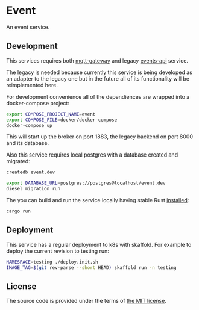 # Event

An event service.


## Development

This services requires both [mqtt-gateway][mqtt-gateway] and legacy [events-api][events-api] service.

The legacy is needed because currently this service is being developed as an adapter to the legacy
one but in the future all of its functionality will be reimplemented here.

For development convenience all of the dependiences are wrapped into a docker-compose project:

```bash
export COMPOSE_PROJECT_NAME=event
export COMPOSE_FILE=docker/docker-compose
docker-compose up
```

This will start up the broker on port 1883, the legacy backend on port 8000 and its database.

Also this service requires local postgres with a database created and migrated:

```bash
createdb event.dev

export DATABASE_URL=postgres://postgres@localhost/event.dev
diesel migration run
```

The you can build and run the service locally having stable Rust [installed][rustup]:

```bash
cargo run
```

[mqtt-gateway]:[http://github.com/netology-group/mqtt-gateway]
[events-api]:[http://github.com/netology-group/ulms-events-api]
[rustup]:[https://rustup.rs]


## Deployment

This service has a regular deployment to k8s with skaffold.
For example to deploy the current revision to testing run:

```bash
NAMESPACE=testing ./deploy.init.sh
IMAGE_TAG=$(git rev-parse --short HEAD) skaffold run -n testing
```


## License

The source code is provided under the terms of [the MIT license][license].

[license]:http://www.opensource.org/licenses/MIT
